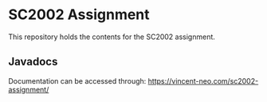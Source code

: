 # SC2002 Assignment

This repository holds the contents for the SC2002 assignment.

## Javadocs
Documentation can be accessed through: https://vincent-neo.com/sc2002-assignment/
